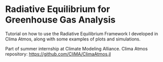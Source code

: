 # Radiative Equilibrium for Greenhouse Gas Analysis

Tutorial on how to use the Radiative Equilibrium Framework I developed in Clima Atmos, along with some examples of plots and simulations.

Part of summer internship at Climate Modeling Alliance. Clima Atmos repository:
https://github.com/CliMA/ClimaAtmos.jl
